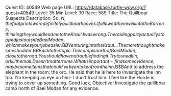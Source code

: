 Quest ID: 40549
Web page URL: https://database.turtle-wow.org/?quest=40549
Level: 35
Min Level: 30
Race: 589
Title: The Quillboar Suspects
Description: So, $N, the footprints were definitely quillboar hooves. I followed them well into the Barrens, thinking they would lead me to the Kraul. I was wrong. The raiding party actually stopped just outside Bael Modan, which makes your job easier.$B$BVenturing into the Kraul... The mere thought makes me shudder.$B$BBack to the topic. The camp is north of Bael Modan, close to the road. You should have no trouble finding it. Try to sneak in, or kill them all. Doesn't matter to me. What is important - find some evidence, maybe some items that could've been taken from the inn.$B$BAnd to address the elephant in the room: the orc. He said that he is here to investigate the inn too. I'm keeping an eye on him- I don't trust him. I feel like the Horde is trying to cover up something. Good luck.
Objective: Investigate the quillboar camp north of Bael Modan for any evidence.
